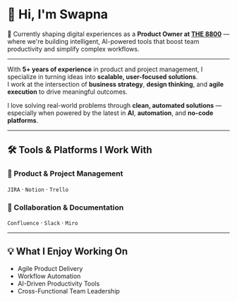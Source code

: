 
<!--
**Aruri-Swapna/Aruri-Swapna** is a ✨ _special_ ✨ repository because its `README.md` (this file) appears on your GitHub profile.

Here are some ideas to get you started:

- 🔭 I’m currently working on ...
- 🌱 I’m currently learning ...
- 👯 I’m looking to collaborate on ...
- 🤔 I’m looking for help with ...
- 💬 Ask me about ...
- 📫 How to reach me: ...
- 😄 Pronouns: ...
- ⚡ Fun fact: ...
-->
# 👋 Hi, I'm Swapna

🚀 Currently shaping digital experiences as a **Product Owner at [THE 8800](https://the8800.com/)** — where we're building intelligent, AI-powered tools that boost team productivity and simplify complex workflows.

---

With **5+ years of experience** in product and project management, I specialize in turning ideas into **scalable, user-focused solutions**.  
I work at the intersection of **business strategy**, **design thinking**, and **agile execution** to drive meaningful outcomes.


I love solving real-world problems through **clean, automated solutions** — especially when powered by the latest in **AI**, **automation**, and **no-code platforms**.

---

## 🛠️ Tools & Platforms I Work With

### 📌 Product & Project Management
`JIRA` · `Notion` · `Trello`

### 🧾 Collaboration & Documentation
`Confluence` · `Slack` · `Miro`

---

## 💡 What I Enjoy Working On

- Agile Product Delivery  
- Workflow Automation  
- AI-Driven Productivity Tools  
- Cross-Functional Team Leadership
